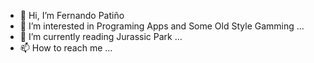 - 👋 Hi, I’m Fernando Patiño 
- 👀 I’m interested in Programing Apps and Some Old Style Gamming ...
- 🌱 I’m currently reading Jurassic Park ...
- 📫 How to reach me ...

<!---
FdoPat92/FdoPat92 is a ✨ special ✨ repository because its `README.md` (this file) appears on your GitHub profile.
You can click the Preview link to take a look at your changes.
--->
